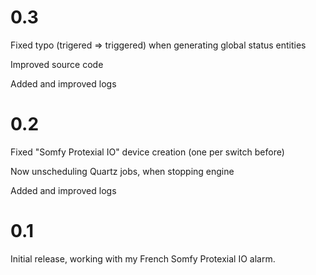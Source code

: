 # 0.3

Fixed typo (trigered => triggered) when generating global status entities

Improved source code

Added and improved logs



# 0.2

Fixed "Somfy Protexial IO" device creation (one per switch before)

Now unscheduling Quartz jobs, when stopping engine

Added and improved logs



# 0.1

Initial release, working with my French Somfy Protexial IO alarm.


